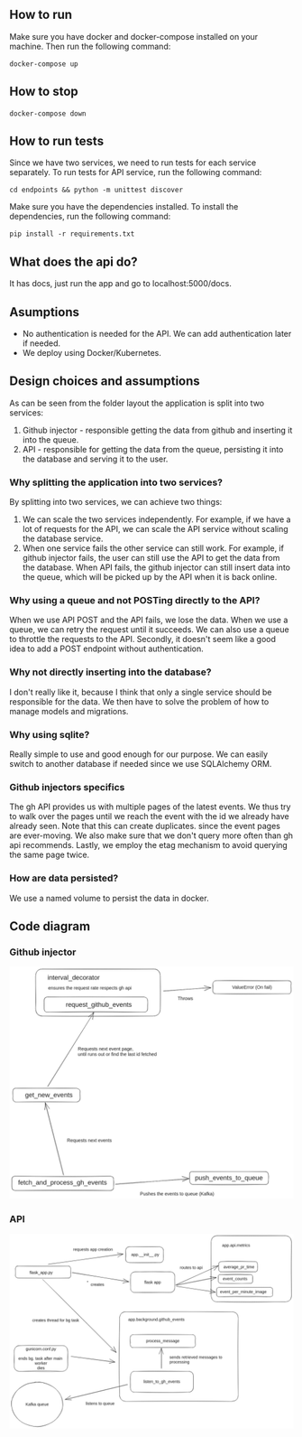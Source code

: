 ## How to run
Make sure you have docker and docker-compose installed on your machine. Then run the following command:
```
docker-compose up
```

## How to stop
```
docker-compose down
```

## How to run tests
Since we have two services, we need to run tests for each service separately. To run tests for API service, run the following command:
```
cd endpoints && python -m unittest discover
```
Make sure you have the dependencies installed. To install the dependencies, run the following command:
```
pip install -r requirements.txt
```

## What does the api do?
It has docs, just run the app and go to localhost:5000/docs.

## Asumptions
- No authentication is needed for the API. We can add authentication later if needed.
- We deploy using Docker/Kubernetes.

## Design choices and assumptions
As can be seen from the folder layout the application is split into two services:
1. Github injector - responsible getting the data from github and inserting it into the queue.
2. API - responsible for getting the data from the queue, persisting it into the database and serving it to the user.


### Why splitting the application into two services?
By splitting into two services, we can achieve two things:
1. We can scale the two services independently. For example, if we have a lot of requests for the API, we can scale the API service without scaling the database service.
2. When one service fails the other service can still work. For example, if github injector fails, the user can still use the API to get the data from the database.
When API fails, the github injector can still insert data into the queue, which will be picked up by the API when it is back online.

### Why using a queue and not POSTing directly to the API?
When we use API POST and the API fails, we lose the data. When we use a queue, we can retry the request until it succeeds. We can also use a queue to throttle the requests to the API. Secondly, it doesn't seem like a good
idea to add a POST endpoint without authentication.

### Why not directly inserting into the database?
I don't really like it, because I think that only a single service should be
responsible for the data. We then have to solve the problem of how to
manage models and migrations.

### Why using sqlite?
Really simple to use and good enough for our purpose. We can easily switch to another database if needed since we use SQLAlchemy ORM.

### Github injectors specifics
The gh API provides us with multiple pages of the latest events. We thus try to walk over the pages until we reach the event with the id we already have already seen. Note that this can create duplicates. since the event pages are ever-moving. We also make sure that we don't query more often than gh api recommends. Lastly, we employ the etag mechanism to avoid querying the same page twice.

### How are data persisted?
We use a named volume to persist the data in docker.


## Code diagram
### Github injector
![GH Injector](img/injector.png)

### API
![API](img/api.png)
